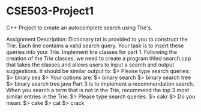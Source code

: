 # CSE503-Project1
C++ Project to create an autocomplete search using Trie's. 

Assignment Description:
Dictionary.txt is provided to you to construct the Trie. Each line contains a valid search query. Your task
is to insert these queries into your Trie. Implement trie classes for part 1.
Following the creation of the Trie classes, we need to create a program titled search.cpp that takes the
classes and allows users to input a search and output suggestions. It should be similar output to:
$> Please type search queries:
$> binary sea
$> Your options are:
$> binary search
$> binary search tree
$> binary search tree java
Part 3 is to implement a recommendation search. When you search a term that is not in the Trie,
recommend the top 3 most similar entries in the Trie:
$> Please type search queries:
$> cakr
$> Do you mean:
$> cake
$> cat
$> crack
